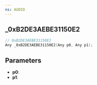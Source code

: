 ```yaml
---
ns: AUDIO
---
```

## _0xB2DE3AEBE31150E2

```c
// 0xB2DE3AEBE31150E2
Any _0xB2DE3AEBE31150E2(Any p0, Any p1);
```

## Parameters
* **p0**:
* **p1**:
